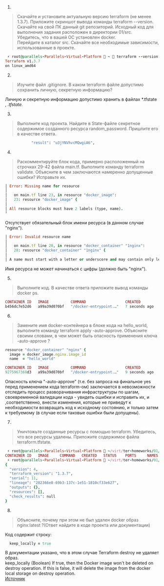 1.  
  
> Скачайте и установите актуальную версию terraform (не менее 1.3.7). Приложите скриншот вывода команды terraform --version.  
> Скачайте на свой ПК данный git репозиторий. Исходный код для выполнения задания расположен в директории 01/src.  
> Убедитесь, что в вашей ОС установлен docker.  
> Перейдите в каталог src. Скачайте все необходимые зависимости, использованные в проекте.  
  
```Ruby
 ⚡ root@parallels-Parallels-Virtual-Platform  ~  terraform --version
Terraform v1.3.7
on linux_amd64
```
  
2.  
> Изучите файл .gitignore. В каком terraform файле допустимо сохранить личную, секретную информацию?  
  
Личную и секретную информацию допустимо хранить в файлах *.tfstate , *.tfstate.*  

3.  

> Выполните код проекта. Найдите в State-файле секретное содержимое созданного ресурса random_password. Пришлите его в качестве ответа.  

```Ruby
            "result": "u3jYNVhvcMQwgiA6",
```
  
4.  
> Раскомментируйте блок кода, примерно расположенный на строчках 29-42 файла main.tf. Выполните команду terraform validate. Объясните в чем заключаются намеренно допущенные ошибки? Исправьте их.

```Ruby
│ Error: Missing name for resource
│ 
│   on main.tf line 23, in resource "docker_image":
│   23: resource "docker_image" {
│ 
│ All resource blocks must have 2 labels (type, name).
╵
```
Отсутствует обязательный блок имени ресурса (в данном случае "nginx").  
  
```Ruby
│ Error: Invalid resource name
│ 
│   on main.tf line 28, in resource "docker_container" "1nginx":
│   28: resource "docker_container" "1nginx" {
│ 
│ A name must start with a letter or underscore and may contain only letters, digits, underscores, and dashes.
```
Имя ресурса не может начинаться с цифры (должно быть "nginx").  
  
5.  

> Выполните код. В качестве ответа приложите вывод команды docker ps.  

```Ruby
CONTAINER ID   IMAGE          COMMAND                  CREATED         STATUS         PORTS                  NAMES
b456dc7e52d6   a99a39d070bf   "/docker-entrypoint.…"   7 seconds ago   Up 6 seconds   0.0.0.0:8000->80/tcp   example_u3jYNVhvcMQwgiA6
```
  
6.  
> Замените имя docker-контейнера в блоке кода на hello_world, выполните команду terraform apply -auto-approve. Объясните своими словами, в чем может быть опасность применения ключа -auto-approve ?

```Ruby
resource "docker_container" "nginx" {
  image = docker_image.nginx.image_id
  name  = "hello_world"

CONTAINER ID   IMAGE          COMMAND                  CREATED         STATUS         PORTS                  NAMES
9275967368d3   a99a39d070bf   "/docker-entrypoint.…"   9 seconds ago   Up 8 seconds   0.0.0.0:8000->80/tcp   hello_world
```
  
Опасность ключа "-auto-approve" (т.е. без запроса на финальное yes перед применением кода terraform-ом) заключается в невозможности отследить процесс разворачивания инфраструктуры по шагам, своевременной валидации кода - увидеть ошибки и исправить их, и ,соответственно, внести изменения, которые не приведут к необходимости возвращать код к исходному состоянию, и только затем к требуемому (в случае если таковые ошибки были допущены).
  
7.  
> Уничтожьте созданные ресурсы с помощью terraform. Убедитесь, что все ресурсы удалены. Приложите содержимое файла terraform.tfstate.
  
```Ruby
 ⚡ root@parallels-Parallels-Virtual-Platform  ~/virt/ter-homeworks/01/src   main ±  docker ps        
CONTAINER ID   IMAGE     COMMAND   CREATED   STATUS    PORTS     NAMES
 ⚡ root@parallels-Parallels-Virtual-Platform  ~/virt/ter-homeworks/01/src   main ±  cat terraform.tfstate
{
  "version": 4,
  "terraform_version": "1.3.7",
  "serial": 11,
  "lineage": "282366e8-69b3-137c-1e51-1810cf33e627",
  "outputs": {},
  "resources": [],
  "check_results": null
}
```
  
8.  
> Объясните, почему при этом не был удален docker образ nginx:latest ?(Ответ найдите в коде проекта или документации)
  
Код содержит строку:  
```Ruby
  keep_locally = true  
```
В документации указано, что в этом случае Terraform destroy не удаляет образ.  
keep_locally (Boolean) If true, then the Docker image won't be deleted on destroy operation. If this is false, it will delete the image from the docker local storage on destroy operation.  
[Источник](https://registry.terraform.io/providers/kreuzwerker/docker/latest/docs/resources/image)
